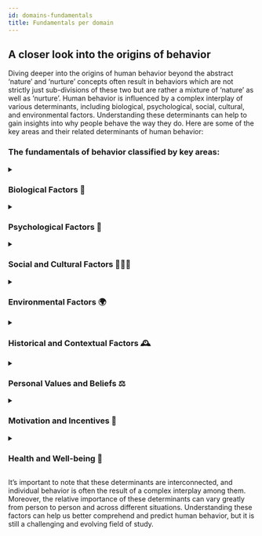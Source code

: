 ```yaml
---
id: domains-fundamentals
title: Fundamentals per domain
---
```


## A closer look into the origins of behavior
Diving deeper into the origins of human behavior beyond the abstract ‘nature’ and ‘nurture’ concepts often result in behaviors which are not strictly just sub-divisions of these two but are rather a mixture of ‘nature’ as well as ‘nurture’. Human behavior is influenced by a complex interplay of various determinants, including biological, psychological, social, cultural, and environmental factors. Understanding these determinants can help to gain insights into why people behave the way they do. Here are some of the key areas and their related determinants of human behavior:

### The fundamentals of behavior classified by key areas:

<details>
  <summary><h3>Biological Factors 🧬</h3></summary>
  <ul>
    <li><strong>Genetics:</strong> Genetic predispositions can influence personality traits, tendencies toward certain behaviors, and susceptibility to certain mental health conditions. 🧬</li>
    <li><strong>Neurochemistry:</strong> Brain chemistry, including neurotransmitters and hormones, can impact mood, motivation, and behavior. 🧪</li>
    <li><strong>Brain Structure:</strong> The physical structure of the brain and its regions can affect cognitive processes and behavior. 🧠</li>
  </ul>
</details>

<details>
  <summary><h3>Psychological Factors 🧠</h3></summary>
  <ul>
    <li><strong>Cognition:</strong> How individuals think, perceive, and process information plays a crucial role in shaping behavior. 🧠</li>
    <li><strong>Emotions:</strong> Emotional states can drive behavior, influence decision-making, and impact interpersonal interactions. 💓</li>
    <li><strong>Personality:</strong> Individual differences in personality traits, such as extraversion, agreeableness, and conscientiousness, can influence behavior. 🌟</li>
  </ul>
</details>

<details>
  <summary><h3>Social and Cultural Factors 🧑‍🤝‍🧑</h3></summary>
  <ul>
    <li><strong>Social Norms:</strong> Cultural and societal expectations and norms dictate acceptable behavior within a given community or group. 👥</li>
    <li><strong>Socialization:</strong> The process of learning and adopting behavior patterns, values, and beliefs from one’s culture, family, and peers. 🏫</li>
    <li><strong>Social Influence:</strong> Pressure from others, conformity, and peer influence can affect behavior choices. 🤝</li>
  </ul>
</details>

<details>
  <summary><h3>Environmental Factors 🌍</h3></summary>
  <ul>
    <li><strong>Physical Environment:</strong> The physical surroundings, including access to resources, can influence behavior. 🌳</li>
    <li><strong>Economic Factors:</strong> Socioeconomic status, income, and economic opportunities can affect lifestyle choices and behavior. 💰</li>
    <li><strong>Educational Opportunities:</strong> Access to education and the quality of education can influence knowledge and behavior. 📚</li>
  </ul>
</details>

<details>
  <summary><h3>Historical and Contextual Factors 🕰️</h3></summary>
  <ul>
    <li><strong>Historical Events:</strong> Past events and historical context can shape societal attitudes, beliefs, and behaviors. 🗓️</li>
    <li><strong>Crisis Situations:</strong> Emergency situations, such as natural disasters or pandemics, can lead to changes in behavior. 🚨</li>
    <li><strong>Media and Technology:</strong> Mass media, social media, and technology play a significant role in shaping opinions and behaviors. 📱</li>
  </ul>
</details>

<details>
  <summary><h3>Personal Values and Beliefs ⚖️</h3></summary>
  <ul>
    <li><strong>Religion and Spirituality:</strong> Religious beliefs and practices can influence behavior and decision-making. 🕊️</li>
    <li><strong>Ethical and Moral Values:</strong> Personal values and moral principles can guide behavior choices. 🧭</li>
  </ul>
</details>

<details>
  <summary><h3>Motivation and Incentives 🎯</h3></summary>
  <ul>
    <li><strong>Motivation:</strong> Internal and external factors, such as rewards, goals, and desires, can drive behavior. 🔥</li>
    <li><strong>Incentives:</strong> The prospect of rewards or consequences can influence decision-making and behavior. 🏆</li>
  </ul>
</details>

<details>
  <summary><h3>Health and Well-being 🧘</h3></summary>
  <ul>
    <li><strong>Physical Health:</strong> Physical health status, including chronic illnesses, can affect behavior. 🏃‍♂️</li>
    <li><strong>Mental Health:</strong> Mental health conditions, such as depression or anxiety, can influence emotions and behavior. 🧠</li>
  </ul>
</details>



It’s important to note that these determinants are interconnected, and individual behavior is often the result of a complex interplay among them. Moreover, the relative importance of these determinants can vary greatly from person to person and across different situations. Understanding these factors can help us better comprehend and predict human behavior, but it is still a challenging and evolving field of study.